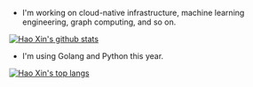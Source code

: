 
* I'm working on cloud-native infrastructure,
  machine learning engineering,
  graph computing,
  and so on.

[![Hao Xin's github stats](https://github-readme-stats.vercel.app/api?username=haoxins&theme=merko)](https://github.com/haoxins/haoxins.github.io)

* I'm using Golang and Python this year.

[![Hao Xin's top langs](https://github-readme-stats.vercel.app/api/top-langs/?username=haoxins&layout=compact&theme=merko)](https://github.com/haoxins/haoxins.github.io)
